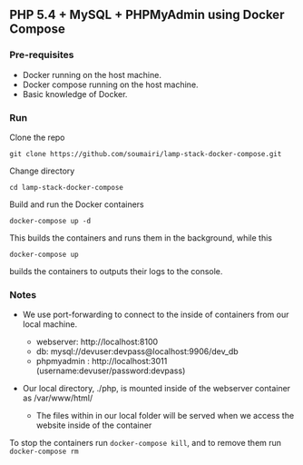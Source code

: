 ## PHP 5.4 + MySQL + PHPMyAdmin using Docker Compose

### Pre-requisites

- Docker running on the host machine.
- Docker compose running on the host machine.
- Basic knowledge of Docker.

### Run

Clone the repo
    
    git clone https://github.com/soumairi/lamp-stack-docker-compose.git


Change directory

    cd lamp-stack-docker-compose
    

Build and run the Docker containers

    docker-compose up -d
    

This builds the containers and runs them in the background, while this

    docker-compose up

builds the containers to outputs their logs to the console.


### Notes
- We use port-forwarding to connect to the inside of containers from our local machine.
    - webserver: http://localhost:8100
    - db: mysql://devuser:devpass@localhost:9906/dev_db
    - phpmyadmin : http://localhost:3011 (username:devuser/password:devpass)

- Our local directory, ./php, is mounted inside of the webserver container as /var/www/html/
    - The files within in our local folder will be served when we access the website inside of the container

To stop the containers run `docker-compose kill`, and to remove them run `docker-compose rm`